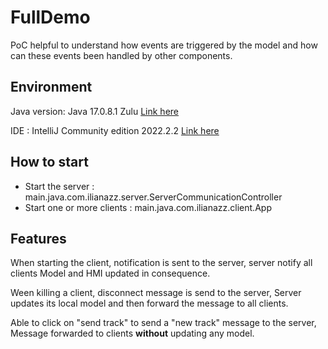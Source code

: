 # FullDemo

PoC helpful to understand how events are triggered by the model and how can these events been handled by other components. 

## Environment 

Java version: Java 17.0.8.1 Zulu [Link here](https://www.azul.com/downloads/?version=java-17-lts&os=windows&package=jdk-fx#zulu)

IDE : IntelliJ Community edition 2022.2.2 [Link here](https://www.jetbrains.com/edu-products/download/other-IIE.html)

## How to start
- Start the server : main.java.com.ilianazz.server.ServerCommunicationController
- Start one or more clients : main.java.com.ilianazz.client.App

## Features 

When starting the client, notification is sent to the server, server notify all clients
Model and HMI updated in consequence.

Ween killing a client, disconnect message is send to the server,
Server updates its local model and then forward the message to all clients.

Able to click on "send track" to send a "new track" message to the server,
Message forwarded to clients **without** updating any model.
